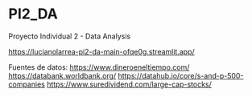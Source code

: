 # PI2_DA
 Proyecto Individual 2 - Data Analysis

 https://lucianolarrea-pi2-da-main-ofqe0g.streamlit.app/

Fuentes de datos:
https://www.dineroeneltiempo.com/
https://databank.worldbank.org/
https://datahub.io/core/s-and-p-500-companies
https://www.suredividend.com/large-cap-stocks/
